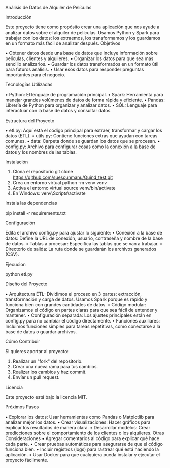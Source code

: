Análisis de Datos de Alquiler de Películas

Introducción

Este proyecto tiene como propósito crear una aplicación que nos ayude a analizar datos sobre el alquiler de películas. Usamos Python y Spark para trabajar con los datos: los extraemos, los transformamos y los guardamos en un formato más fácil de analizar después.
Objetivos

•	Obtener datos desde una base de datos que incluye información sobre películas, clientes y alquileres.
•	Organizar los datos para que sea más sencillo analizarlos.
•	Guardar los datos transformados en un formato útil para futuros análisis.
•	Usar esos datos para responder preguntas importantes para el negocio.

Tecnologías Utilizadas

•	Python: El lenguaje de programación principal.
•	Spark: Herramienta para manejar grandes volúmenes de datos de forma rápida y eficiente.
•	Pandas: Librería de Python para organizar y analizar datos.
•	SQL: Lenguaje para interactuar con la base de datos y consultar datos.

Estructura del Proyecto

•	etl.py: Aquí está el código principal para extraer, transformar y cargar los datos (ETL).
•	utils.py: Contiene funciones extras que ayudan con tareas comunes.
•	data: Carpeta donde se guardan los datos que se procesan.
•	config.py: Archivo para configurar cosas como la conexión a la base de datos y los nombres de las tablas.

Instalación

1.	Clona el repositorio
git clone https://github.com/suescunmanu/Quind_test.git  
2.	Crea un entorno virtual
python -m venv venv
3.	Activa el entorno virtual
source venv/bin/activate  
4.	En Windows:
venv\Scripts\activate  

Instala las dependencias

pip install -r requirements.txt  

Configuración

Edita el archivo config.py para ajustar lo siguiente:
•	Conexión a la base de datos: Define la URL de conexión, usuario, contraseña y nombre de la base de datos.
•	Tablas a procesar: Especifica las tablas que se van a trabajar.
•	Directorio de salida: La ruta donde se guardarán los archivos generados (CSV).

Ejecucion

python etl.py  

Diseño del Proyecto

•	Arquitectura ETL: Dividimos el proceso en 3 partes: extracción, transformación y carga de datos. Usamos Spark porque es rápido y funciona bien con grandes cantidades de datos.
•	Código modular: Organizamos el código en partes claras para que sea fácil de entender y mantener.
•	Configuración separada: Los ajustes principales están en config.py para no cambiar el código directamente.
•	Funciones auxiliares: Incluimos funciones simples para tareas repetitivas, como conectarse a la base de datos o guardar archivos.

Cómo Contribuir

Si quieres aportar al proyecto:
1.	Realizar un "fork" del repositorio.
2.	Crear una nueva rama para tus cambios.
3.	Realizar los cambios y haz commit.
4.	Envíar un pull request.
   
Licencia

Este proyecto está bajo la licencia MIT.

Próximos Pasos

•	Explorar los datos: Usar herramientas como Pandas o Matplotlib para analizar mejor los datos.
•	Crear visualizaciones: Hacer gráficos para explicar los resultados de manera clara.
•	Desarrollar modelos: Crear predicciones sobre el comportamiento de los clientes o los alquileres.
Otras Consideraciones
•	Agregar comentarios al código para explicar qué hace cada parte.
•	Crear pruebas automáticas para asegurarse de que el código funciona bien.
•	Incluir registros (logs) para rastrear qué está haciendo la aplicación.
•	Usar Docker para que cualquiera pueda instalar y ejecutar el proyecto fácilmente.


